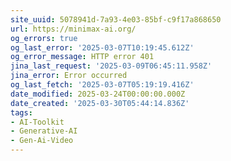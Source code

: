 ```yaml
---
site_uuid: 5078941d-7a93-4e03-85bf-c9f17a868650
url: https://minimax-ai.org/
og_errors: true
og_last_error: '2025-03-07T10:19:45.612Z'
og_error_message: HTTP error 401
jina_last_request: '2025-03-09T06:45:11.958Z'
jina_error: Error occurred
og_last_fetch: '2025-03-07T05:19:19.416Z'
date_modified: 2025-03-24T00:00:00.000Z
date_created: '2025-03-30T05:44:14.836Z'
tags:
- AI-Toolkit
- Generative-AI
- Gen-Ai-Video
---
```










